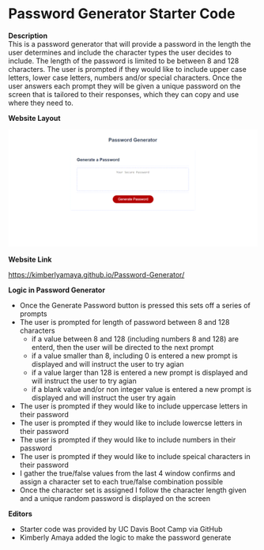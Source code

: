 # Password Generator Starter Code

**Description**  
This is a password generator that will provide a password in the length the user determines and include the character types the user decides to include. The length of the password is limited to be between 8 and 128 characters. The user is prompted if they would like to include upper case letters, lower case letters, numbers and/or special characters. Once the user answers each prompt they will be given a unique password on the screen that is tailored to their responses, which they can copy and use where they need to. 

**Website Layout**

![Horiseon website layout](assets/images/2021-10-22_13-10-36.png)

**Website Link**

https://kimberlyamaya.github.io/Password-Generator/

**Logic in Password Generator**
* Once the Generate Password button is pressed this sets off a series of prompts  
* The user is prompted for length of password between 8 and 128 characters  
    * if a value between 8 and 128 (including numbers 8 and 128) are enterd, then the user will be directed to the next prompt  
    * if a value smaller than 8, including 0 is entered a new prompt is displayed and will instruct the user to try agian  
    * if a value larger than 128 is entered a new prompt is displayed and will instruct the user to try agian  
    * if a blank value and/or non integer value is entered a new prompt is displayed and will instruct the user try again  
* The user is prompted if they would like to include uppercase letters in their password  
* The user is prompted if they would like to include lowercse letters in their password  
* The user is prompted if they would like to include numbers in their password  
* The user is prompted if they would like to include speical characters in their password  
* I gather the true/false values from the last 4 window confirms and assign a character set to each true/false combination possible 
* Once the character set is assigned I follow the character length given and a unique random password is displayed on the screen

**Editors**  
* Starter code was provided by UC Davis Boot Camp via GitHub
* Kimberly Amaya added the logic to make the password generate
